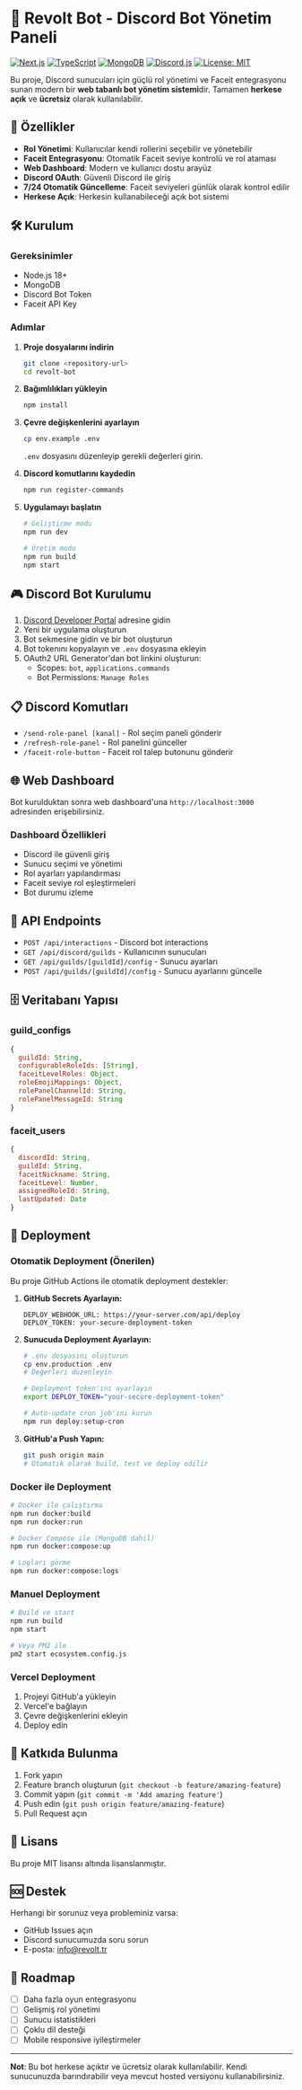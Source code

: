 # 🤖 Revolt Bot - Discord Bot Yönetim Paneli

[![Next.js](https://img.shields.io/badge/Next.js-14.2.5-black?logo=next.js)](https://nextjs.org/)
[![TypeScript](https://img.shields.io/badge/TypeScript-5.0-blue?logo=typescript)](https://www.typescriptlang.org/)
[![MongoDB](https://img.shields.io/badge/MongoDB-6.17.0-green?logo=mongodb)](https://www.mongodb.com/)
[![Discord.js](https://img.shields.io/badge/Discord.js-14.21.0-5865F2?logo=discord)](https://discord.js.org/)
[![License: MIT](https://img.shields.io/badge/License-MIT-yellow.svg)](https://opensource.org/licenses/MIT)

Bu proje, Discord sunucuları için güçlü rol yönetimi ve Faceit entegrasyonu sunan modern bir **web tabanlı bot yönetim sistemi**dir. Tamamen **herkese açık** ve **ücretsiz** olarak kullanılabilir.

## 🚀 Özellikler

- **Rol Yönetimi**: Kullanıcılar kendi rollerini seçebilir ve yönetebilir
- **Faceit Entegrasyonu**: Otomatik Faceit seviye kontrolü ve rol ataması
- **Web Dashboard**: Modern ve kullanıcı dostu arayüz
- **Discord OAuth**: Güvenli Discord ile giriş
- **7/24 Otomatik Güncelleme**: Faceit seviyeleri günlük olarak kontrol edilir
- **Herkese Açık**: Herkesin kullanabileceği açık bot sistemi

## 🛠️ Kurulum

### Gereksinimler

- Node.js 18+
- MongoDB
- Discord Bot Token
- Faceit API Key

### Adımlar

1. **Proje dosyalarını indirin**
   ```bash
   git clone <repository-url>
   cd revolt-bot
   ```

2. **Bağımlılıkları yükleyin**
   ```bash
   npm install
   ```

3. **Çevre değişkenlerini ayarlayın**
   ```bash
   cp env.example .env
   ```
   `.env` dosyasını düzenleyip gerekli değerleri girin.

4. **Discord komutlarını kaydedin**
   ```bash
   npm run register-commands
   ```

5. **Uygulamayı başlatın**
   ```bash
   # Geliştirme modu
   npm run dev

   # Üretim modu
   npm run build
   npm start
   ```

## 🎮 Discord Bot Kurulumu

1. [Discord Developer Portal](https://discord.com/developers/applications) adresine gidin
2. Yeni bir uygulama oluşturun
3. Bot sekmesine gidin ve bir bot oluşturun
4. Bot tokenını kopyalayın ve `.env` dosyasına ekleyin
5. OAuth2 URL Generator'dan bot linkini oluşturun:
   - Scopes: `bot`, `applications.commands`
   - Bot Permissions: `Manage Roles`

## 📋 Discord Komutları

- `/send-role-panel [kanal]` - Rol seçim paneli gönderir
- `/refresh-role-panel` - Rol panelini günceller
- `/faceit-role-button` - Faceit rol talep butonunu gönderir

## 🌐 Web Dashboard

Bot kurulduktan sonra web dashboard'una `http://localhost:3000` adresinden erişebilirsiniz.

### Dashboard Özellikleri

- Discord ile güvenli giriş
- Sunucu seçimi ve yönetimi
- Rol ayarları yapılandırması
- Faceit seviye rol eşleştirmeleri
- Bot durumu izleme

## 🔧 API Endpoints

- `POST /api/interactions` - Discord bot interactions
- `GET /api/discord/guilds` - Kullanıcının sunucuları
- `GET /api/guilds/[guildId]/config` - Sunucu ayarları
- `POST /api/guilds/[guildId]/config` - Sunucu ayarlarını güncelle

## 🗄️ Veritabanı Yapısı

### guild_configs
```javascript
{
  guildId: String,
  configurableRoleIds: [String],
  faceitLevelRoles: Object,
  roleEmojiMappings: Object,
  rolePanelChannelId: String,
  rolePanelMessageId: String
}
```

### faceit_users
```javascript
{
  discordId: String,
  guildId: String,
  faceitNickname: String,
  faceitLevel: Number,
  assignedRoleId: String,
  lastUpdated: Date
}
```

## 🚀 Deployment

### Otomatik Deployment (Önerilen)

Bu proje GitHub Actions ile otomatik deployment destekler:

1. **GitHub Secrets Ayarlayın:**
   ```
   DEPLOY_WEBHOOK_URL: https://your-server.com/api/deploy
   DEPLOY_TOKEN: your-secure-deployment-token
   ```

2. **Sunucuda Deployment Ayarlayın:**
   ```bash
   # .env dosyasını oluşturun
   cp env.production .env
   # Değerleri düzenleyin
   
   # Deployment token'ını ayarlayın
   export DEPLOY_TOKEN="your-secure-deployment-token"
   
   # Auto-update cron job'ını kurun
   npm run deploy:setup-cron
   ```

3. **GitHub'a Push Yapın:**
   ```bash
   git push origin main
   # Otomatik olarak build, test ve deploy edilir
   ```

### Docker ile Deployment

```bash
# Docker ile çalıştırma
npm run docker:build
npm run docker:run

# Docker Compose ile (MongoDB dahil)
npm run docker:compose:up

# Logları görme
npm run docker:compose:logs
```

### Manuel Deployment

```bash
# Build ve start
npm run build
npm start

# Veya PM2 ile
pm2 start ecosystem.config.js
```

### Vercel Deployment

1. Projeyi GitHub'a yükleyin
2. Vercel'e bağlayın
3. Çevre değişkenlerini ekleyin
4. Deploy edin

## 🤝 Katkıda Bulunma

1. Fork yapın
2. Feature branch oluşturun (`git checkout -b feature/amazing-feature`)
3. Commit yapın (`git commit -m 'Add amazing feature'`)
4. Push edin (`git push origin feature/amazing-feature`)
5. Pull Request açın

## 📝 Lisans

Bu proje MIT lisansı altında lisanslanmıştır.

## 🆘 Destek

Herhangi bir sorunuz veya probleminiz varsa:

- GitHub Issues açın
- Discord sunucumuzda soru sorun
- E-posta: info@revolt.tr

## 🎯 Roadmap

- [ ] Daha fazla oyun entegrasyonu
- [ ] Gelişmiş rol yönetimi
- [ ] Sunucu istatistikleri
- [ ] Çoklu dil desteği
- [ ] Mobile responsive iyileştirmeler

---

**Not**: Bu bot herkese açıktır ve ücretsiz olarak kullanılabilir. Kendi sunucunuzda barındırabilir veya mevcut hosted versiyonu kullanabilirsiniz.
